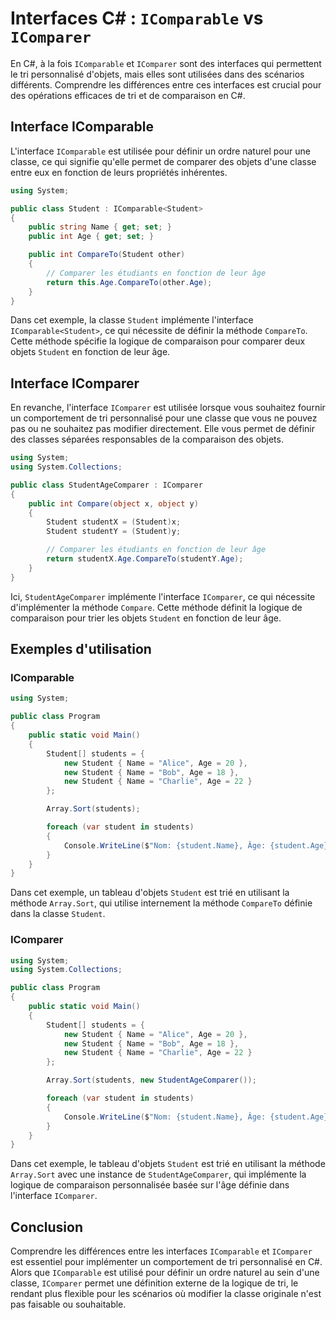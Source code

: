 # Interfaces C# : `IComparable` vs `IComparer`

En C#, à la fois `IComparable` et `IComparer` sont des interfaces qui permettent le tri personnalisé d'objets, mais elles sont utilisées dans des scénarios différents. Comprendre les différences entre ces interfaces est crucial pour des opérations efficaces de tri et de comparaison en C#.

## Interface IComparable

L'interface `IComparable` est utilisée pour définir un ordre naturel pour une classe, ce qui signifie qu'elle permet de comparer des objets d'une classe entre eux en fonction de leurs propriétés inhérentes.

```csharp
using System;

public class Student : IComparable<Student>
{
    public string Name { get; set; }
    public int Age { get; set; }

    public int CompareTo(Student other)
    {
        // Comparer les étudiants en fonction de leur âge
        return this.Age.CompareTo(other.Age);
    }
}
```

Dans cet exemple, la classe `Student` implémente l'interface `IComparable<Student>`, ce qui nécessite de définir la méthode `CompareTo`. Cette méthode spécifie la logique de comparaison pour comparer deux objets `Student` en fonction de leur âge.

## Interface IComparer

En revanche, l'interface `IComparer` est utilisée lorsque vous souhaitez fournir un comportement de tri personnalisé pour une classe que vous ne pouvez pas ou ne souhaitez pas modifier directement. Elle vous permet de définir des classes séparées responsables de la comparaison des objets.

```csharp
using System;
using System.Collections;

public class StudentAgeComparer : IComparer
{
    public int Compare(object x, object y)
    {
        Student studentX = (Student)x;
        Student studentY = (Student)y;

        // Comparer les étudiants en fonction de leur âge
        return studentX.Age.CompareTo(studentY.Age);
    }
}
```

Ici, `StudentAgeComparer` implémente l'interface `IComparer`, ce qui nécessite d'implémenter la méthode `Compare`. Cette méthode définit la logique de comparaison pour trier les objets `Student` en fonction de leur âge.

## Exemples d'utilisation

### IComparable

```csharp
using System;

public class Program
{
    public static void Main()
    {
        Student[] students = {
            new Student { Name = "Alice", Age = 20 },
            new Student { Name = "Bob", Age = 18 },
            new Student { Name = "Charlie", Age = 22 }
        };

        Array.Sort(students);

        foreach (var student in students)
        {
            Console.WriteLine($"Nom: {student.Name}, Âge: {student.Age}");
        }
    }
}
```

Dans cet exemple, un tableau d'objets `Student` est trié en utilisant la méthode `Array.Sort`, qui utilise internement la méthode `CompareTo` définie dans la classe `Student`.

### IComparer

```csharp
using System;
using System.Collections;

public class Program
{
    public static void Main()
    {
        Student[] students = {
            new Student { Name = "Alice", Age = 20 },
            new Student { Name = "Bob", Age = 18 },
            new Student { Name = "Charlie", Age = 22 }
        };

        Array.Sort(students, new StudentAgeComparer());

        foreach (var student in students)
        {
            Console.WriteLine($"Nom: {student.Name}, Âge: {student.Age}");
        }
    }
}
```

Dans cet exemple, le tableau d'objets `Student` est trié en utilisant la méthode `Array.Sort` avec une instance de `StudentAgeComparer`, qui implémente la logique de comparaison personnalisée basée sur l'âge définie dans l'interface `IComparer`.

## Conclusion

Comprendre les différences entre les interfaces `IComparable` et `IComparer` est essentiel pour implémenter un comportement de tri personnalisé en C#. Alors que `IComparable` est utilisé pour définir un ordre naturel au sein d'une classe, `IComparer` permet une définition externe de la logique de tri, le rendant plus flexible pour les scénarios où modifier la classe originale n'est pas faisable ou souhaitable.